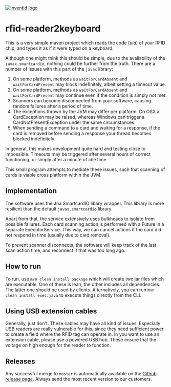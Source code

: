 [![inventid logo](https://cdn.inventid.nl/assets/logo-horizontally-ba8ae38ab1f53863fa4e99b977eaa1c7.png)](http://opensource.inventid.nl)

# rfid-reader2keyboard

This is a very simple maven project which reads the code (_uid_) of your RFID chip, and types it as if it were typed on a keyboard.

Although one might think this should be simple, due to the availability of the `javax.smartcardio`, nothing could be further from the truth.
There are a number of issues with this part of the `javax` library:

1. On some platform, methods as `waitForCardAbsent` and `waitForCardPresent` may block indefinitely, albeit setting a timeout value.
1. On some platform, methods as `waitForCardAbsent` and `waitForCardPresent` may continue even if the condition is simply not met.
1. Scanners can become disconnected from your software, causing random failures after a period of time.
1. The exceptions thrown by the JVM may differ per platform. On OSX a CardException may be raised, whereas Windows can trigger a CardNotPresentException under the same circumstances.
1. When sending a command to a card and waiting for a response, if the card is removed before sending a response your thread becomes blocked indefinitely.

In general, this makes development quite hard and testing close to impossible.
Timeouts may be triggered after several hours of correct functioning, or simply after a minute of idle time.

This small program attempts to mediate these issues, such that scanning of cards is viable cross platform within the JVM.

## Implementation

The software uses the Jna SmartcardIO libary wrapper.
This library is more resilient than the default `javax.smartcardio` library.

Apart from that, the service extensively uses bulkheads to isolate from possible failures.
Each card scanning action is performed with a Future in a separate ExecutorService.
This way, we can cancel actions if the card did not respond in time (usually due to card removal).

To prevent scanner disconnects, the software will keep track of the last scan action time, and reconnect if that was too long ago.

## How to run

To run, use `mvn clean install package` which will create two jar files which are executable.
One of these is lean, the other includes all dependencies.
The latter one should be used by clients.
Alternatively, you can run `mvn clean install exec:java` to execute things directly from the CLI.

## Using USB extension cables

Generally, just don't.
These cables may have all kind of issues.
Especially USB readers are really vulnerable for this, since they need sufficient power to create a field where the RFID tag can operate in.
In you want to use an extension cable, please use a powered USB hub.
These ensure that the voltage on high enough for the reader to function.

## Releases

Any successful merge to `master` is automatically available on the [Github release page](https://github.com/inventid/rfid-reader2keyboard/releases).
Always send the most recent version to our customers.


